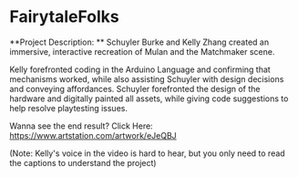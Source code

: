 # FairytaleFolks

**Project Description: **
Schuyler Burke and Kelly Zhang created an immersive, interactive recreation of Mulan and the Matchmaker scene.

Kelly forefronted coding in the Arduino Language and confirming that mechanisms worked, while
also assisting Schuyler with design decisions and conveying affordances. 
Schuyler forefronted the design of the hardware and digitally painted all assets, while giving code suggestions
to help resolve playtesting issues.

Wanna see the end result?
Click Here: https://www.artstation.com/artwork/eJeQBJ

(Note: Kelly's voice in the video is hard to hear, but you only need to read the captions to understand the project)
